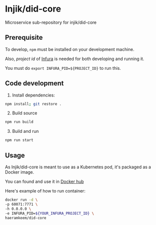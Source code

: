 # Injik/did-core

Microservice sub-repository for injik/did-core

## Prerequisite

To develop, `npm` must be installed on your development machine.

Also, *project id* of [Infura](https://infura.io/)
is needed for both developing and running it.

You must do `export INFURA_PID=${PROJECT_ID}` to run this.

## Code development

1. Install dependencies:

```bash
npm install; git restore .
```

2. Build source

```bash
npm run build
```

3. Build and run

```bash
npm run start
```

## Usage

As Injik/did-core is meant to use as a Kubernetes pod,
it's packaged as a Docker image.

You can found and use it in [Docker hub](https://hub.docker.com/r/haeramkeem/did-core)

Here's example of how to run container:

```bash
docker run -d \
-p 60071:7771 \
-h 0.0.0.0 \
-e INFURA_PID=${YOUR_INFURA_PROJECT_ID} \
haeramkeem/did-core
```
